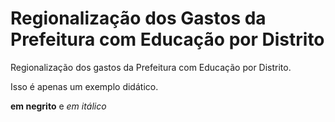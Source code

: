 # Regionalização dos Gastos da Prefeitura com Educação por Distrito

Regionalização dos gastos da Prefeitura com Educação por Distrito.

Isso é apenas um exemplo didático.

**em negrito** e *em itálico*
